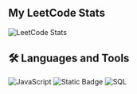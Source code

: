 ## My LeetCode Stats
![LeetCode Stats](https://leetcard.jacoblin.cool/harikakundrapu216?theme=dark&font=Duru%20Sans)

## 🛠️ Languages and Tools
![JavaScript](https://img.shields.io/badge/JavaScript-F7DF1E?style=for-the-badge&logo=javascript&logoColor=black)
![Static Badge](https://img.shields.io/badge/python)
![SQL](https://img.shields.io/badge/SQL-CC2927?style=for-the-badge&logo=microsoft-sql-server&logoColor=white)


